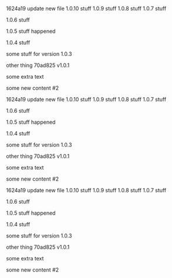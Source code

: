 


1624a19 update new file
1.0.10 stuff
1.0.9 stuff
1.0.8 stuff
1.0.7 stuff

1.0.6 stuff



1.0.5 stuff happened



1.0.4 stuff


some stuff for version 1.0.3

other thing
70ad825 v1.0.1


some extra text




some new content #2

1624a19 update new file
1.0.10 stuff
1.0.9 stuff
1.0.8 stuff
1.0.7 stuff

1.0.6 stuff



1.0.5 stuff happened



1.0.4 stuff


some stuff for version 1.0.3

other thing
70ad825 v1.0.1


some extra text




some new content #2




1624a19 update new file
1.0.10 stuff
1.0.9 stuff
1.0.8 stuff
1.0.7 stuff

1.0.6 stuff



1.0.5 stuff happened



1.0.4 stuff


some stuff for version 1.0.3

other thing
70ad825 v1.0.1


some extra text




some new content #2

